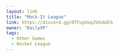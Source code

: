 ```yaml
---
layout: link
title: "Mock-It League"
link: https://discord.gg/0TFuyUvqJ5HxbdCk
owner: "DailyXP"
tags: 
  - Other Games
  - Rocket League
---
```

